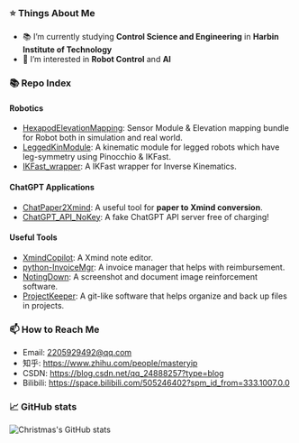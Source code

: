 <!-- ### Hi there 👋 -->
### ⭐ Things About Me
- 📚 I’m currently studying **Control Science and Engineering** in **Harbin Institute of Technology**
- 🌱 I’m interested in **Robot Control** and **AI**

### 📚 Repo Index
#### Robotics
- [HexapodElevationMapping](https://github.com/MasterYip/HexapodElevationMapping): Sensor Module & Elevation mapping bundle for Robot both in simulation and real world.
- [LeggedKinModule](https://github.com/MasterYip/LeggedKinModule): A kinematic module for legged robots which have leg-symmetry using Pinocchio & IKFast.
- [IKFast_wrapper](https://github.com/MasterYip/IKFast_wrapper): A IKFast wrapper for Inverse Kinematics.

#### ChatGPT Applications
- [ChatPaper2Xmind](https://github.com/MasterYip/ChatPaper2Xmind): A useful tool for **paper to Xmind conversion**.
- [ChatGPT_API_NoKey](https://github.com/MasterYip/ChatGPT_API_NoKey): A fake ChatGPT API server free of charging!

#### Useful Tools
- [XmindCopilot](https://github.com/MasterYip/XmindCopilot): A Xmind note editor.
- [python-InvoiceMgr](https://github.com/MasterYip/python-InvoiceMgr): A invoice manager that helps with reimbursement.
- [NotingDown](https://github.com/MasterYip/NotingDown): A screenshot and document image reinforcement software.
- [ProjectKeeper](https://github.com/MasterYip/ProjectKeeper): A git-like software that helps organize and back up files in projects.


### 📫 How to Reach Me
- Email: 2205929492@qq.com
- 知乎: https://www.zhihu.com/people/masteryip
- CSDN: https://blog.csdn.net/qq_24888257?type=blog
- Bilibili: https://space.bilibili.com/505246402?spm_id_from=333.1007.0.0

### 📈 GitHub stats

![Christmas's GitHub stats](https://github-readme-stats.vercel.app/api?username=MasterYip&show_icons=true&theme=tokyonight)
<!-- 
[![Top Langs](https://github-readme-stats.vercel.app/api/top-langs/?username=MasterYip&layout=compact)](https://github.com/MasterYip/github-readme-stats)


<p align="center">
  <img src="https://github.com/MasterYip/MasterYip/raw/output/github-contribution-grid-snake.svg" />
</p>


<h3 align="center">📈Profile Views</h3>
<p align="center">
  <img src="https://profile-counter.glitch.me/MasterYip/count.svg" />
</p> -->





<!--
**MasterYip/MasterYip** is a ✨ _special_ ✨ repository because its `README.md` (this file) appears on your GitHub profile.

Here are some ideas to get you started:

- 🔭 I’m currently working on ...
- 🌱 I’m currently learning ...
- 👯 I’m looking to collaborate on ...
- 🤔 I’m looking for help with ...
- 💬 Ask me about ...
- 📫 How to reach me: ...
- 😄 Pronouns: ...
- ⚡ Fun fact: ...

<h1 align="center">Hi there, I am UltramarineW 👨‍💻</h1>
<h3 align="center">Build it, Break it, Fix it</h3>


### :star: Things About Me
- 📚 I’m currently studying **Computer Science** in **Harbin Institute of Technology**
- 🌱 I’m currently learning **Humanoid Robot Control** and **AI**
- 📒 My Blog: https://wujiayang.netlify.app
- ⌨️ Total code time since 2022.7.12
    <p align="left">
  <a href="https://wakatime.com/@a44515da-e0d1-408a-b5c1-18be52fa4bdf"><img src="https://wakatime.com/badge/user/a44515da-e0d1-408a-b5c1-18be52fa4bdf.svg" alt="Total     time coded since Jul 12 2022" /></a>
    </p>


-->

